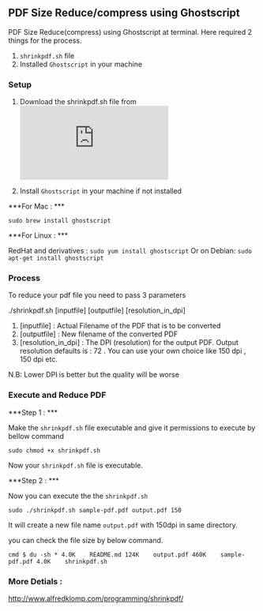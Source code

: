 ## PDF Size Reduce/compress using Ghostscript


PDF Size Reduce(compress) using Ghostscript at terminal. 
Here required 2 things for the process.

1. `shrinkpdf.sh` file
2. Installed `Ghostscript` in your machine

### Setup

1. Download the shrinkpdf.sh file from ![Here](http://www.alfredklomp.com/programming/shrinkpdf/shrinkpdf.sh)

2. Install `Ghostscript` in your machine if not installed

***For Mac : ***

`sudo brew install ghostscript`

***For Linux : ***

RedHat and derivatives :
`sudo yum install ghostscript`
Or on Debian:
`sudo apt-get install ghostscript`


### Process


To reduce your pdf file you need to pass 3 parameters

./shrinkpdf.sh [inputfile] [outputfile] [resolution_in_dpi]

1. [inputfile] : Actual Filename of the PDF that is to be converted
2. [outputfile] : New filename of the converted PDF
2. [resolution_in_dpi] : The DPI (resolution) for the output PDF. 
Output resolution defaults is : 72 . You can use your own choice like 150 dpi , 150 dpi etc.

N.B: Lower DPI is better but the quality will be worse

### Execute and Reduce PDF

***Step 1 :  ***

Make the `shrinkpdf.sh` file executable and give it permissions to execute by  bellow command

  ``sudo chmod +x shrinkpdf.sh``

Now your `shrinkpdf.sh` file is executable.

***Step 2 :  ***

Now you can execute the the `shrinkpdf.sh`

`sudo ./shrinkpdf.sh sample-pdf.pdf output.pdf 150`

It will create a new file name `output.pdf` with 150dpi in same directory.

you can check the file size by below command.

``cmd
$ du -sh *
4.0K    README.md
124K    output.pdf
460K    sample-pdf.pdf
4.0K    shrinkpdf.sh
``

### More Detials :

http://www.alfredklomp.com/programming/shrinkpdf/
